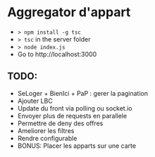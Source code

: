 # Aggregator d'appart

* `> npm install -g tsc`
* `> tsc` in the server folder
* `> node index.js`
* Go to http://localhost:3000

## TODO:

* SeLoger + BienIci + PaP : gerer la pagination
* Ajouter LBC
* Update du front via polling ou socket.io
* Envoyer plus de requests en parallele
* Permettre de deny des offres
* Ameliorer les filtres
* Rendre configurable
* BONUS: Placer les apparts sur une carte

